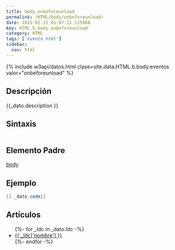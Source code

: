 ```yaml
---
title: body.onbeforeunload
permalink: /HTML/body/onbeforeunload/
date: 2021-02-15 01:07:21.115968
key: HTML.b.body.onbeforeunload
category: HTML
tags: ['evento html']
sidebar: 
  nav: html
---
```


{% include w3api/datos.html clase=site.data.HTML.b.body.eventos valor="onbeforeunload" %}

## Descripción
{{_dato.description }}

## Sintaxis
~~~html
~~~

## Elemento Padre
[body](/HTML/body/)

## Ejemplo
~~~java
{{ _dato.code}}
~~~

## Artículos
<ul>
{%- for _ldc in _dato.ldc -%}
   <li>
       <a href="{{_ldc['url'] }}">{{ _ldc['nombre'] }}</a>
   </li>
{%- endfor -%}
</ul>
